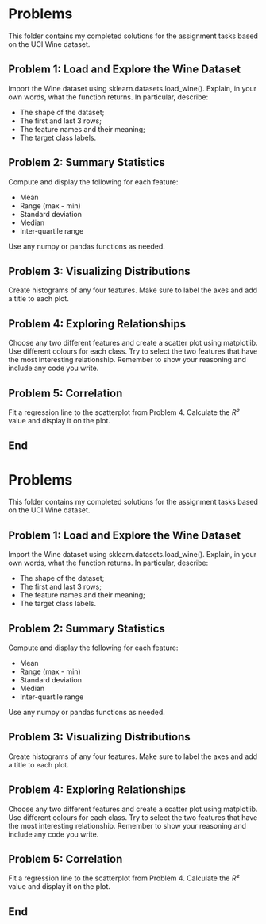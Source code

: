 # Problems 

This folder contains my completed solutions for the assignment tasks based on the UCI Wine dataset.

## Problem 1: Load and Explore the Wine Dataset

Import the Wine dataset using sklearn.datasets.load_wine(). Explain, in your own words, what the function returns. In particular, describe:

- The shape of the dataset;
- The first and last 3 rows;
- The feature names and their meaning;
- The target class labels.

## Problem 2: Summary Statistics

Compute and display the following for each feature:

- Mean
- Range (max - min)
- Standard deviation
- Median
- Inter-quartile range

Use any numpy or pandas functions as needed.

## Problem 3: Visualizing Distributions

Create histograms of any four features. Make sure to label the axes and add a title to each plot.

## Problem 4: Exploring Relationships

Choose any two different features and create a scatter plot using matplotlib. Use different colours for each class. Try to select the two features that have the most interesting relationship. Remember to show your reasoning and include any code you write.

## Problem 5: Correlation
Fit a regression line to the scatterplot from Problem 4. Calculate the 
*R²* value and display it on the plot.

## End 
# Problems 

This folder contains my completed solutions for the assignment tasks based on the UCI Wine dataset.

## Problem 1: Load and Explore the Wine Dataset

Import the Wine dataset using sklearn.datasets.load_wine(). Explain, in your own words, what the function returns. In particular, describe:

- The shape of the dataset;
- The first and last 3 rows;
- The feature names and their meaning;
- The target class labels.

## Problem 2: Summary Statistics

Compute and display the following for each feature:

- Mean
- Range (max - min)
- Standard deviation
- Median
- Inter-quartile range

Use any numpy or pandas functions as needed.

## Problem 3: Visualizing Distributions

Create histograms of any four features. Make sure to label the axes and add a title to each plot.

## Problem 4: Exploring Relationships

Choose any two different features and create a scatter plot using matplotlib. Use different colours for each class. Try to select the two features that have the most interesting relationship. Remember to show your reasoning and include any code you write.

## Problem 5: Correlation
Fit a regression line to the scatterplot from Problem 4. Calculate the 
*R²* value and display it on the plot.

## End 